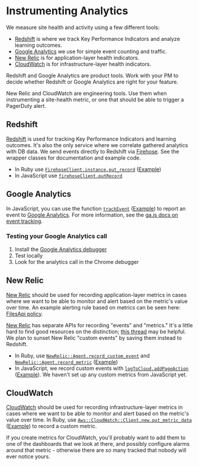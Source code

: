 # Instrumenting Analytics

We measure site health and activity using a few different tools:

- [Redshift] is where we track Key Performance Indicators and analyze learning outcomes.
- [Google Analytics] we use for simple event counting and traffic.
- [New Relic] is for application-layer health indicators.
- [CloudWatch] is for infrastructure-layer health indicators.

Redshift and Google Analytics are product tools. Work with your PM to decide whether Redshift or Google Analytics are right for your feature.

New Relic and CloudWatch are engineering tools. Use them when instrumenting a site-health metric, or one that should be able to trigger a PagerDuty alert.

## Redshift

[Redshift] is used for tracking Key Performance Indicators and learning outcomes.  It's also the only service where we correlate gathered analytics with DB data. We send events directly to Redshift via [Firehose].  See the wrapper classes for documentation and example code.

- In Ruby use [`FirehoseClient.instance.put_record`][redshift-ruby-docs] ([Example][redshift-ruby-example])
- In JavaScript use [`firehoseClient.putRecord`][redshift-js-docs]

## Google Analytics

In JavaScript, you can use the function [`trackEvent`][ga-js-code] ([Example][ga-js-example]) to report an event to [Google Analytics]. For more information, see the [ga.js docs on event tracking][ga-js-docs].

### Testing your Google Analytics call

1. Install the [Google Analytics debugger]
2. Test locally
3. Look for the analytics call in the Chrome debugger

## New Relic

[New Relic] should be used for recording application-layer metrics in cases where we want to be able to monitor and alert based on the metric's value over time. An example alerting rule based on metrics can be seen here: [FilesApi policy](https://alerts.newrelic.com/accounts/501463/policies/36).

[New Relic] has separate APIs for recording "events" and "metrics."  It's a little hard to find good resources on the distinction; [this thread][new-relic-events-vs-metrics] may be helpful. We plan to sunset New Relic "custom events" by saving them instead to Redshift.

- In Ruby, use [`NewRelic::Agent.record_custom_event`] and [`NewRelic::Agent.record_metric`] ([Example][new-relic-ruby-example])
- In JavaScript, we record custom events with [`logToCloud.addPageAction`][new-relic-js-docs] ([Example][new-relic-js-example]).  We haven't set up any custom metrics from JavaScript yet.

## CloudWatch

[CloudWatch] should be used for recording infrastructure-layer metrics in cases where we want to be able to monitor and alert based on the metric's value over time. In Ruby, use [`Aws::CloudWatch::Client.new.put_metric_data`][cloudwatch-ruby-docs] ([Example][cloudwatch-ruby-example]) to record a custom metric.

If you create metrics for CloudWatch, you'll probably want to add them to one of the dashboards that we look at there, and possibly configure alarms around that metric - otherwise there are *so* many tracked that nobody will ever notice yours.

[CloudWatch]: https://aws.amazon.com/cloudwatch/
[cloudwatch-ruby-docs]: http://docs.aws.amazon.com/sdkforruby/api/Aws/CloudWatch/Client.html#put_metric_data-instance_method
[cloudwatch-ruby-example]: ../bin/cron/mysql-metrics#L355
[Firehose]: https://aws.amazon.com/kinesis/firehose/
[Google Analytics]: https://analytics.google.com/
[Google Analytics debugger]: https://chrome.google.com/webstore/detail/google-analytics-debugger/jnkmfdileelhofjcijamephohjechhna
[ga-js-code]: ../apps/src/util/trackEvent.js
[ga-js-docs]: https://developers.google.com/analytics/devguides/collection/gajs/eventTrackerGuide
[ga-js-example]: ../apps/src/util/experiments.js#L54
[New Relic]: https://newrelic.com/
[new-relic-events-vs-metrics]: https://discuss.newrelic.com/t/what-is-the-difference-between-custom-metrics-and-custom-events/907
[`NewRelic::Agent.record_custom_event`]: http://www.rubydoc.info/github/newrelic/rpm/NewRelic/Agent:record_custom_event
[`NewRelic::Agent.record_metric`]: http://www.rubydoc.info/github/newrelic/rpm/NewRelic/Agent:record_metric
[new-relic-ruby-example]: https://github.com/code-dot-org/code-dot-org/blob/d2a7bb5cf19271cbc4d147d79b64302f884e48eb/shared/middleware/files_api.rb#L77
[new-relic-js-docs]: ../apps/src/logToCloud.js#L28
[new-relic-js-example]: ../apps/src/JavaScriptModeErrorHandler.js#L85
[Redshift]: https://aws.amazon.com/redshift/
[redshift-ruby-docs]: ../lib/cdo/firehose.rb
[redshift-ruby-example]: ../dashboard/app/controllers/api/v1/users_controller.rb#L25
[redshift-js-docs]: ../apps/src/lib/util/firehose.js
